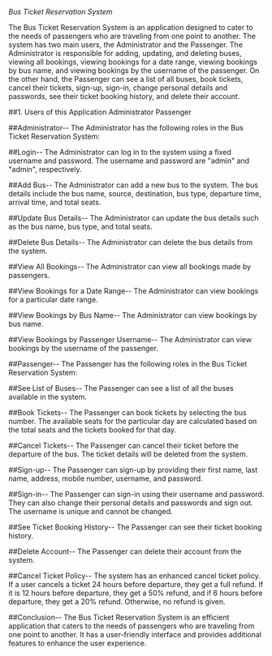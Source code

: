 *Bus Ticket Reservation System*

The Bus Ticket Reservation System is an application designed to cater to the needs of passengers who are traveling from one point to another. The system has two main users, the Administrator and the Passenger. The Administrator is responsible for adding, updating, and deleting buses, viewing all bookings, viewing bookings for a date range, viewing bookings by bus name, and viewing bookings by the username of the passenger. On the other hand, the Passenger can see a list of all buses, book tickets, cancel their tickets, sign-up, sign-in, change personal details and passwords, see their ticket booking history, and delete their account.

##1. Users of this Application
   Administrator
   Passenger
   
   
##Administrator--
        The Administrator has the following roles in the Bus Ticket Reservation System:

##Login--
         The Administrator can log in to the system using a fixed username and password. The username and password are "admin" and "admin", respectively.

##Add Bus--
         The Administrator can add a new bus to the system. The bus details include the bus name, source, destination, bus type, departure time, arrival time, and              total seats.

##Update Bus Details--
         The Administrator can update the bus details such as the bus name, bus type, and total seats.

##Delete Bus Details--
         The Administrator can delete the bus details from the system.

##View All Bookings--
         The Administrator can view all bookings made by passengers.

##View Bookings for a Date Range--
         The Administrator can view bookings for a particular date range.

##View Bookings by Bus Name--
         The Administrator can view bookings by bus name.

##View Bookings by Passenger Username--
         The Administrator can view bookings by the username of the passenger.

##Passenger--
         The Passenger has the following roles in the Bus Ticket Reservation System:

##See List of Buses--
         The Passenger can see a list of all the buses available in the system.

##Book Tickets--
         The Passenger can book tickets by selecting the bus number. The available seats for the particular day are calculated based on the total seats and the tickets          booked for that day.

##Cancel Tickets--
         The Passenger can cancel their ticket before the departure of the bus. The ticket details will be deleted from the system.

##Sign-up--
         The Passenger can sign-up by providing their first name, last name, address, mobile number, username, and password.

##Sign-in--
         The Passenger can sign-in using their username and password. They can also change their personal details and passwords and sign out. The username is unique             and cannot be changed.

##See Ticket Booking History--
         The Passenger can see their ticket booking history.

##Delete Account--
         The Passenger can delete their account from the system.


##Cancel Ticket Policy--
         The system has an enhanced cancel ticket policy. If a user cancels a ticket 24 hours before departure, they get a full refund. If it is 12 hours before                departure, they get a 50% refund, and if 6 hours before departure, they get a 20% refund. Otherwise, no refund is given.


##Conclusion--
         The Bus Ticket Reservation System is an efficient application that caters to the needs of passengers who are traveling from one point to another. It has a              user-friendly interface and provides additional features to enhance the user experience.
   
